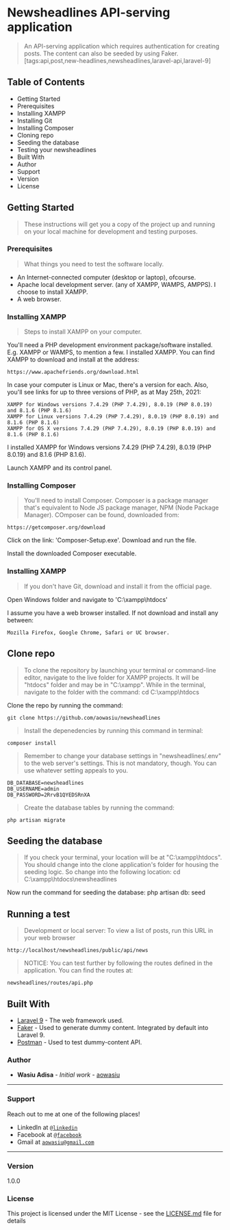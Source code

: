 # Newsheadlines API-serving application

> An API-serving application which requires authentication for creating posts. The content can also be seeded by using Faker. [tags:api,post,new-headlines,newsheadlines,laravel-api,laravel-9]


## Table of Contents
* Getting Started
* Prerequisites
* Installing XAMPP
* Installing Git
* Installing Composer
* Cloning repo
* Seeding the database
* Testing your newsheadlines
* Built With
* Author
* Support
* Version
* License


## Getting Started

> These instructions will get you a copy of the project up and running on your local 	machine for development and testing purposes.


### Prerequisites

> What things you need to test the software locally.

* An Internet-connected computer (desktop or laptop), ofcourse.
* Apache local development server. (any of XAMPP, WAMPS, AMPPS). I choose to install XAMPP.
* A web browser.


### Installing XAMPP

> Steps to install XAMPP on your computer.

You'll need a PHP development environment package/software installed. E.g. XAMPP or WAMPS, to mention a few. I installed XAMPP. You can find XAMPP to download and install at the address:
```
https://www.apachefriends.org/download.html
```

In case your computer is Linux or Mac, there's a version for each. Also, you'll see links for up to three versions of PHP, as at May 25th, 2021:
```
XAMPP for Windows versions 7.4.29 (PHP 7.4.29), 8.0.19 (PHP 8.0.19) and 8.1.6 (PHP 8.1.6)
XAMPP for Linux versions 7.4.29 (PHP 7.4.29), 8.0.19 (PHP 8.0.19) and 8.1.6 (PHP 8.1.6)
XAMPP for OS X versions 7.4.29 (PHP 7.4.29), 8.0.19 (PHP 8.0.19) and 8.1.6 (PHP 8.1.6)
```


I installed XAMPP for Windows versions 7.4.29 (PHP 7.4.29), 8.0.19 (PHP 8.0.19) and 8.1.6 (PHP 8.1.6).


Launch XAMPP and its control panel.


### Installing Composer

> You'll need to install Composer. Composer is a package manager that's equivalent to Node JS package manager, NPM (Node Package Manager). COmposer can be found, downloaded from:
```
https://getcomposer.org/download
```


Click on the link: 'Composer-Setup.exe'. Download and run the file.


Install the downloaded Composer executable.


### Installing XAMPP

> If you don't have Git, download and install it from the official page.


Open Windows folder and navigate to 'C:\xampp\htdocs'


I assume you have a web browser installed. If not download and install any between:

```
Mozilla Firefox, Google Chrome, Safari or UC browser.
```


## Clone repo

> To clone the repository by launching your terminal or command-line editor, navigate to the live folder for XAMPP projects. It will be "htdocs" folder and may be in "C:\xampp\". While in the terminal, navigate to the folder with the command:
cd C:\xampp\htdocs


Clone the repo by running the command:
```
git clone https://github.com/aowasiu/newsheadlines
```


> Install the depenedencies by running this command in terminal:
```
composer install
```


> Remember to change your database settings in "newsheadlines/.env" to the web server's settings. This is not mandatory, though. You can use whatever setting appeals to you.

```
DB_DATABASE=newsheadlines
DB_USERNAME=admin
DB_PASSWORD=2RrvB1QYEDSRnXA
```


> Create the database tables by running the command:
```
php artisan migrate
```


## Seeding the database

> If you check your terminal, your location will be at "C:\xampp\htdocs". You should change into the clone application's folder for housing the seeding logic. So change into the following location:
cd C:\xampp\htdocs\newsheadlines


Now run the command for seeding the database:
php artisan db: seed


## Running a test

> Development or local server:
To view a list of posts, run this URL in your web browser
```
http://localhost/newsheadlines/public/api/news
```

> NOTICE:	You can test further by following the routes defined in the application. You can find the routes at:
```
newsheadlines/routes/api.php
```


## Built With

* [Laravel 9](https://laravel.com/9.x/docs/) - The web framework used.
* [Faker](https://github.com/fzaninotto/Faker) - Used to generate dummy content. Integrated by default into Laravel 9.
* [Postman](https://getpostman.com/) - Used to test dummy-content API.


### Author

* **Wasiu Adisa** - *Initial work* - [aowasiu](https://github.com/wasiuadisa)

---

### Support

Reach out to me at one of the following places!

- LinkedIn at <a href="https://www.linkedin.com/in/wasiu-adisa" target="_blank">`@linkedin`</a>
- Facebook at <a href="https://web.facebook.com/AdisaWasiuOlayemi" target="_blank">`@facebook`</a>
- Gmail at <a href="https://gmail.com" target="_blank">`aowasiu@gmail.com`</a>

---


### Version

1.0.0


### License

This project is licensed under the MIT License - see the [LICENSE.md](LICENSE.md) file for details
